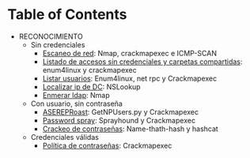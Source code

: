 # **Table of Contents**
  
- RECONOCIMIENTO
  - Sin credenciales
    - [Escaneo de red](no_credentials/scan_network/): Nmap, crackmapexec e ICMP-SCAN
    - [Listado de accesos sin credenciales y carpetas compartidas](no_credentials/list_guest_access_on_smb_share/): enum4linux y crackmapexec
    - [Listar usuarios](no_credentials/find_user_list/): Enum4linux, net rpc y Crackmapexec
    - [Localizar ip de DC](no_credentials/find_dc_ip/): NSLookup
    - [Enmerar ldap](no_credentials/enumerate_ldap/): Nmap
  - Con usuario, sin contraseña
    - [ASEREPRoast](user_but_no_credentials/ASREPRoast/): GetNPUsers.py y Crackmapexec
    - [Password spray](user_but_no_credentials/password_spray/): Sprayhound y Crackmapexec
    - [Crackeo de contraseñas](user_but_no_credentials/crack_passwords/): Name-thath-hash y hashcat
  - Credenciales válidas
    - [Política de contraseñas](valid_credentials/pass_pol/): Crackmapexec
